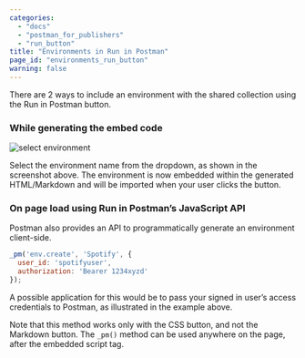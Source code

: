```yaml
---
categories: 
  - "docs"
  - "postman_for_publishers"
  - "run_button"
title: "Environments in Run in Postman"
page_id: "environments_run_button"
warning: false
---
```


There are 2 ways to include an environment with the shared collection using the Run in Postman button.

### While generating the embed code

![select environment](https://www.getpostman.com/img/v2/docs/environments/share_select_env.png)

Select the environment name from the dropdown, as shown in the screenshot above. The environment is now embedded within the generated HTML/Markdown and will be imported when your user clicks the button.

### On page load using Run in Postman’s JavaScript API

Postman also provides an API to programmatically generate an environment client-side.

```javascript
_pm('env.create', 'Spotify', {
  user_id: 'spotifyuser',
  authorization: 'Bearer 1234xyzd'
});
```

A possible application for this would be to pass your signed in user’s access credentials to Postman, as illustrated in the example above.

Note that this method works only with the CSS button, and not the Markdown button. The `_pm()` method can be used anywhere on the page, after the embedded script tag.
